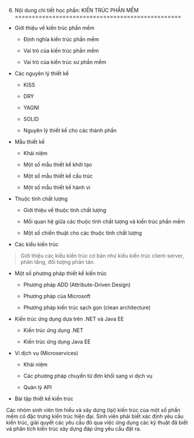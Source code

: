 6. Nội dung chi tiết học phần: KIẾN TRÚC PHẦN MỀM
=================================================

-   Giới thiệu về kiến trúc phần mềm

    -   Định nghĩa kiến trúc phần mềm

    -   Vai trò của kiến trúc phần mềm

    -   Vai trò của kiến trúc sư phần mềm

-   Các nguyên lý thiết kế

    -   KISS

    -   DRY

    -   YAGNI

    -   SOLID

    -   Nguyên lý thiết kế cho các thành phần

-   Mẫu thiết kế

    -   Khái niệm

    -   Một số mẫu thiết kế khởi tạo

    -   Một số mẫu thiết kế cấu trúc

    -   Một số mẫu thiết kế hành vi

-   Thuộc tính chất lượng

    -   Giới thiệu về thuộc tính chất lượng

    -   Mối quan hệ giữa các thuộc tính chất lượng và kiến trúc phần mềm

    -   Một số chiến thuật cho các thuộc tính chất lượng

-   Các kiểu kiến trúc

> Giới thiệu các kiểu kiến trúc cơ bản như kiểu kiến trúc client-server,
> phân tầng, đối tượng phân tán.

-   Một số phương pháp thiết kế kiến trúc

    -   Phương pháp ADD (Attribute-Driven Design)

    -   Phương pháp của Microsoft

    -   Phương pháp kiến trúc sạch gọn (clean architecture)

-   Kiến trúc ứng dụng dựa trên .NET và Java EE

    -   Kiến trúc ứng dụng .NET

    -   Kiến trúc ứng dụng Java EE

-   Vi dịch vụ (Microservices)

    -   Khái niệm

    -   Các phương pháp chuyển từ đơn khối sang vi dịch vụ

    -   Quản lý API

-   Bài tập thiết kế kiến trúc

Các nhóm sinh viên tìm hiểu và xây dựng (lại) kiến trúc của một số phần
mềm có đặc trưng kiến trúc hiện đại. Sinh viên phải biết xác định yêu
cầu kiến trúc, giải quyết các yêu cầu đó qua việc ứng dụng các kỹ thuật
đã biết và phân tích kiến trúc xây dựng đáp ứng yêu cầu đặt ra.

